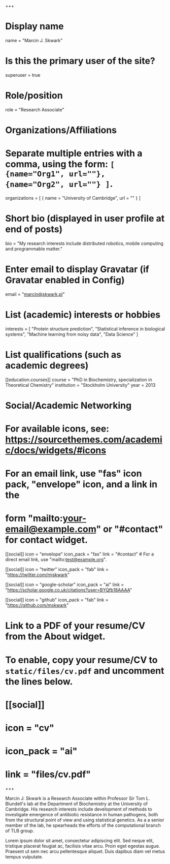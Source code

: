 +++
# Display name
name = "Marcin J. Skwark"

# Is this the primary user of the site?
superuser = true

# Role/position
role = "Research Associate"

# Organizations/Affiliations
#   Separate multiple entries with a comma, using the form: `[ {name="Org1", url=""}, {name="Org2", url=""} ]`.
organizations = [ { name = "University of Cambridge", url = "" } ]

# Short bio (displayed in user profile at end of posts)
bio = "My research interests include distributed robotics, mobile computing and programmable matter."

# Enter email to display Gravatar (if Gravatar enabled in Config)
email = "marcin@skwark.pl"

# List (academic) interests or hobbies
interests = [
  "Protein structure prediction",
  "Statistical inference in biological systems",
  "Machine learning from noisy data",
  "Data Science"
]

# List qualifications (such as academic degrees)
[[education.courses]]
  course = "PhD in Biochemistry, specialization in Theoretical Chemistry"
  institution = "Stockholm University"
  year = 2013

# Social/Academic Networking
# For available icons, see: https://sourcethemes.com/academic/docs/widgets/#icons
#   For an email link, use "fas" icon pack, "envelope" icon, and a link in the
#   form "mailto:your-email@example.com" or "#contact" for contact widget.

[[social]]
  icon = "envelope"
  icon_pack = "fas"
  link = "#contact"  # For a direct email link, use "mailto:test@example.org".

[[social]]
  icon = "twitter"
  icon_pack = "fab"
  link = "https://twitter.com/mjskwark"

[[social]]
  icon = "google-scholar"
  icon_pack = "ai"
  link = "https://scholar.google.co.uk/citations?user=BYQfb18AAAA"

[[social]]
  icon = "github"
  icon_pack = "fab"
  link = "https://github.com/mskwark"

# Link to a PDF of your resume/CV from the About widget.
# To enable, copy your resume/CV to `static/files/cv.pdf` and uncomment the lines below.
# [[social]]
#   icon = "cv"
#   icon_pack = "ai"
#   link = "files/cv.pdf"

+++

Marcin J. Skwark is a Research Associate within Professor Sir Tom L. Blundell's lab at the Department of Biochemistry at the University of Cambridge. His research interests include development of methods to investigate emergence of antibiotic resistance in human pathogens, both from the structural point of view and using statistical genetics. As a a senior member of the lab, he spearheads the efforts of the computational branch of TLB group. 

Lorem ipsum dolor sit amet, consectetur adipiscing elit. Sed neque elit, tristique placerat feugiat ac, facilisis vitae arcu. Proin eget egestas augue. Praesent ut sem nec arcu pellentesque aliquet. Duis dapibus diam vel metus tempus vulputate. 
